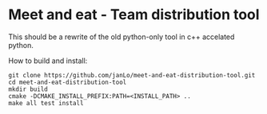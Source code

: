 # Meet and eat - Team distribution tool

This should be a rewrite of the old python-only tool in c++ accelated python.

How to build and install:

    git clone https://github.com/janLo/meet-and-eat-distribution-tool.git
    cd meet-and-eat-distribution-tool
    mkdir build
    cmake -DCMAKE_INSTALL_PREFIX:PATH=<INSTALL_PATH> ..
    make all test install

